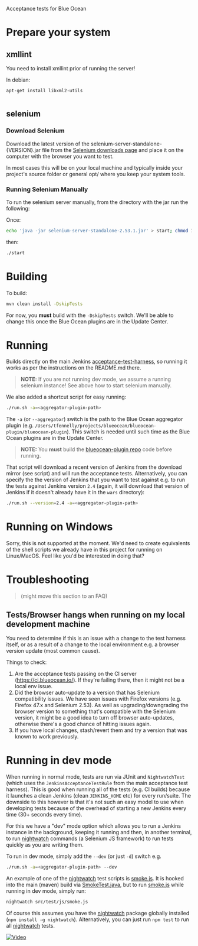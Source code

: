 Acceptance tests for Blue Ocean

# Prepare your system

## xmllint

You need to install xmllint prior of running the server!

In debian:

```
apt-get install libxml2-utils


```

## selenium

### Download Selenium

Download the latest version of the selenium-server-standalone-{VERSION}.jar file from the [Selenium downloads page](http://selenium-release.storage.googleapis.com/index.html) and place it 
on the computer with the browser you want to test. 

In most cases this will be on your local machine and typically inside your project's source folder or general opt/ where you keep your system tools.

### Running Selenium Manually

To run the selenium server manually, from the directory with the jar run the following:

Once:
```sh
echo 'java -jar selenium-server-standalone-2.53.1.jar' > start; chmod 755 start

```

then:
```sh
./start

```

# Building

To build:

```sh
mvn clean install -DskipTests
```

For now, you __must__ build with the `-DskipTests` switch. We'll be able to change this once the Blue Ocean
plugins are in the Update Center.


# Running
Builds directly on the main Jenkins [acceptance-test-harness](https://github.com/jenkinsci/acceptance-test-harness),
so running it works as per the instructions on the README.md there.

> __NOTE:__ If you are not running dev mode, we assume a running selenium instance! See above how to start selenium manually.

We also added a shortcut script for easy running:

```sh
./run.sh -a=<aggregator-plugin-path>
```

The `-a` (or `--aggregator`) switch is the path to the Blue Ocean aggregator plugin
(e.g. `/Users/tfennelly/projects/blueocean/blueocean-plugin/blueocean-plugin`). This switch is needed until such time as the
Blue Ocean plugins are in the Update Center.

> __NOTE:__ You __must__ build the [blueocean-plugin repo](https://github.com/jenkinsci/blueocean-plugin) code before running.

That script will download a recent version of Jenkins from the download mirror (see script) and will run the acceptance
tests. Alternatively, you can specify the the version of Jenkins that you want to test against e.g. to run the tests
against Jenkins version `2.4` (again, it will download that version of Jenkins if it doesn't already have it in the
`wars` directory):
 
```sh
./run.sh --version=2.4 -a=<aggregator-plugin-path>
```

# Running on Windows

Sorry, this is not supported at the moment. We'd need to create equivalents of the shell scripts we already
have in this project for running on Linux/MacOS. Feel like you'd be interested in doing that?

# Troubleshooting

> (might move this section to an FAQ)

## Tests/Browser hangs when running on my local development machine

You need to determine if this is an issue with a change to the test harness itself, or as a result of a change to the
local environment e.g. a browser version update (most common cause).

Things to check:

1. Are the acceptance tests passing on the CI server (https://ci.blueocean.io/). If they're failing there, then it might not be a local env issue.
1. Did the browser auto-update to a version that has Selenium compatibility issues. We have seen issues with Firefox versions (e.g. Firefox 47.x and Selenium 2.53). As well as upgrading/downgrading the browser version to something that's compatible with the Selenium version, it might be a good idea to turn off browser auto-updates, otherwise there's a good chance of hitting issues again.
1. If you have local changes, stash/revert them and try a version that was known to work previously.

# Running in dev mode

When running in normal mode, tests are run via JUnit and `NightwatchTest`
(which uses the `JenkinsAcceptanceTestRule` from the main acceptance test harness). This is good
when running all of the tests (e.g. CI builds) because it launches a clean Jenkins (clean `JENKINS_HOME` etc) for every
run/suite. The downside to this however is that it's not such an easy model to use when developing tests
because of the overhead of starting a new Jenkins every time (30+ seconds every time).

For this we have a "dev" mode option which allows you to run a Jenkins instance in the background, keeping it
running and then, in another terminal, to run [nightwatch] commands (a Selenium JS framework) to
run tests quickly as you are writing them.

To run in dev mode, simply add the `--dev` (or just `-d`) switch e.g.
 
```sh
./run.sh -a=<aggregator-plugin-path> --dev
```

An example of one of the [nightwatch] test scripts is [smoke.js](src/test/js/smoke.js). It is hooked into
the main (maven) build via [SmokeTest.java](src/test/java/io/jenkins/blueocean/SmokeTest.java),
but to run [smoke.js](src/test/js/smoke.js) while running in dev mode, simply run:

```sh
nightwatch src/test/js/smoke.js
```

Of course this assumes you have the [nightwatch] package globally installed (`npm install -g nightwatch`).
Alternatively, you can just run `npm test` to run all [nightwatch] tests.

[![Video](http://img.youtube.com/vi/o8r4ztgpm8E/maxresdefault.jpg)](https://youtu.be/o8r4ztgpm8E)

[nightwatch]: http://nightwatchjs.org/
